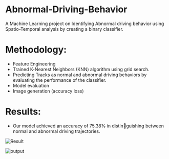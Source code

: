 # Abnormal-Driving-Behavior
A Machine Learning project on Identifying Abnormal driving behavior using Spatio-Temporal analysis by creating a binary classifier.

# Methodology:
- Feature Engineering
- Trained K-Nearest Neighbors (KNN) algorithm using grid search.
- Predicting Tracks as normal and abnormal driving behaviors by evaluating the performance of the classifier.
- Model evaluation
- Image generation (accuracy loss)

# Results:
- Our model achieved an accuracy of 75.38% in distinguishing between normal and abnormal driving trajectories.

![Result](https://github.com/Harshal2675/Abnormal-Driving-Behavior/assets/111491768/8bd10f67-e3bc-4b2b-85b7-e9a317285f23)

![output](https://github.com/Harshal2675/Abnormal-Driving-Behavior/assets/111491768/03422909-929e-47e4-a090-04c88db35b13)

